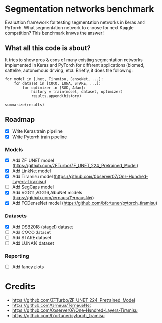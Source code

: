 # Segmentation networks benchmark

Evaluation framework for testing segmentation networks in Keras and PyTorch.
What segmentation network to choose for next Kaggle competition? This benchmark knows the answer!

## What all this code is about?

It tries to show pros & cons of many existing segmentation networks implemented in Keras and PyTorch for different applications (biomed, sattelite, autonomous driving, etc).
Briefly, it does the following:

```
for model in [Unet, Tiramisu, DenseNet, ...]:
    for dataset in [COCO, LUNA, STARE, ...]:
        for optimizer in [SGD, Adam]:
            history = train(model, dataset, optimizer)
            results.append(history)

summarize(results)
```

## Roadmap

- [x] Write Keras train pipeline
- [x] Write Pytorch train pipeline

### Models

- [x] Add ZF_UNET model (https://github.com/ZFTurbo/ZF_UNET_224_Pretrained_Model)
- [x] Add LinkNet model
- [x] Add Tiramisu model (https://github.com/0bserver07/One-Hundred-Layers-Tiramisu)
- [ ] Add SegCaps model
- [x] Add VGG11,VGG16,AlbuNet models (https://github.com/ternaus/TernausNet)
- [x] Add FCDenseNet model (https://github.com/bfortuner/pytorch_tiramisu)

### Datasets

- [x] Add DSB2018 (stage1) dataset
- [ ] Add COCO dataset
- [ ] Add STARE dataset
- [ ] Add LUNA16 dataset

### Reporting

- [ ] Add fancy plots


# Credits

* https://github.com/ZFTurbo/ZF_UNET_224_Pretrained_Model
* https://github.com/ternaus/TernausNet
* https://github.com/0bserver07/One-Hundred-Layers-Tiramisu
* https://github.com/bfortuner/pytorch_tiramisu